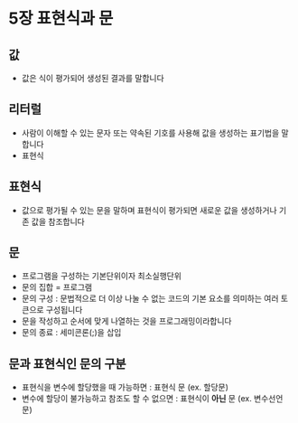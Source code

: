 # 5장 표현식과 문

## 값
- 값은 식이 평가되어 생성된 결과를 말합니다

## 리터럴
- 사람이 이해할 수 있는 문자 또는 약속된 기호를 사용해 값을 생성하는 표기법을 말합니다
- 표현식


## 표현식
- 값으로 평가될 수 있는 문을 말하며 표현식이 평가되면 새로운 값을 생성하거나 기존 값을 참조합니다

## 문
- 프로그램을 구성하는 기본단위이자 최소실행단위
- 문의 집합 = 프로그램
- 문의 구성 : 문법적으로 더 이상 나눌 수 없는 코드의 기본 요소를 의미하는 여러 토큰으로 구성됩니다
- 문을 작성하고 순서에 맞게 나열하는 것을 프로그래밍이라합니다
- 문의 종료 : 세미콘론(;)을 삽입

## 문과 표현식인 문의 구분
- 표현식을 변수에 할당했을 때 가능하면 : 표현식 문 (ex. 할당문)
- 변수에 할당이 불가능하고 참조도 할 수 없으면 : 표현식이 **아닌** 문 (ex. 변수선언문)